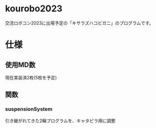 # kourobo2023
交流ロボコン2023に出場予定の「キサラズハコビガニ」のプログラムです。

# 仕様

## 使用MD数
現在実装済2枚(5枚を予定)

## 関数
### suspensionSystem

引き継がれてきた2輪プログラムを、キャタピラ用に調整
